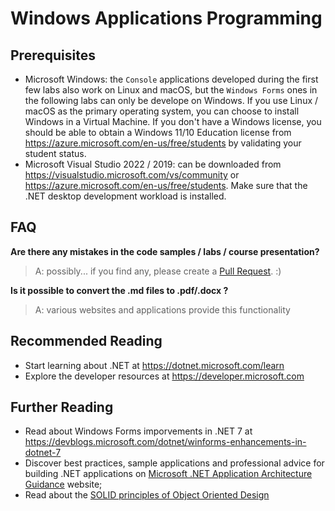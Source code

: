 # Windows Applications Programming

## Prerequisites
- Microsoft Windows: the `Console` applications developed during the first few labs also work on Linux and macOS, but the `Windows Forms` ones in the following labs can only be develope on Windows. If you use Linux / macOS as the primary operating system, you can choose to install Windows in a Virtual Machine. If you don't have a Windows license, you should be able to obtain a Windows 11/10 Education license from https://azure.microsoft.com/en-us/free/students by validating your student status.
- Microsoft Visual Studio 2022 / 2019: can be downloaded from https://visualstudio.microsoft.com/vs/community or https://azure.microsoft.com/en-us/free/students. Make sure that the .NET desktop development workload is installed.

## FAQ

**Are there any mistakes in the code samples / labs / course presentation?**

>A: possibly... if you find any, please create a [Pull Request](https://help.github.com/articles/about-pull-requests/). :)

**Is it possible to convert the .md files to .pdf/.docx ?**

>A: various websites and applications provide this functionality

## Recommended Reading
- Start learning about .NET at https://dotnet.microsoft.com/learn
- Explore the developer resources at https://developer.microsoft.com

## Further Reading
- Read about Windows Forms imporvements in .NET 7 at https://devblogs.microsoft.com/dotnet/winforms-enhancements-in-dotnet-7
- Discover best practices, sample applications and professional advice for building .NET applications on [Microsoft .NET Application Architecture Guidance](https://www.microsoft.com/net/learn/architecture) website;
- Read about the [SOLID principles of Object Oriented Design](http://deviq.com/solid/)
